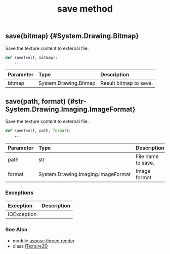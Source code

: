 ﻿---
title: save method
second_title: Aspose.3D for Python via .NET API References
description: 
type: docs
weight: 30
url: /python-net/aspose.threed.render/itexture2d/save/
is_root: false
---

## save(bitmap) {#System.Drawing.Bitmap}

Save the texture content to external file.



```python
def save(self, bitmap):
    ...
```


| Parameter | Type | Description |
| :- | :- | :- |
| bitmap | System.Drawing.Bitmap | Result bitmap to save. |


## save(path, format) {#str-System.Drawing.Imaging.ImageFormat}

Save the texture content to external file.



```python
def save(self, path, format):
    ...
```


| Parameter | Type | Description |
| :- | :- | :- |
| path | str | File name to save. |
| format | System.Drawing.Imaging.ImageFormat | Image format |
### Exceptions
| Exception | Description |
| :- | :- |
| IOException |  |





### See Also
* module [aspose.threed.render](../../)
* class [ITexture2D](/3d/python-net/aspose.threed.render/itexture2d)
